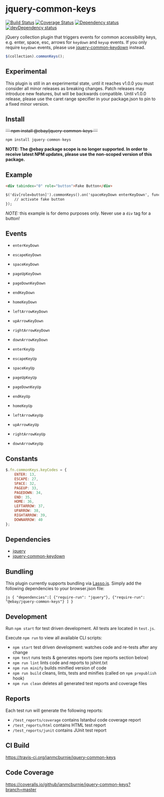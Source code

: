 # jquery-common-keys

<p>
    <a href="https://travis-ci.org/ianmcburnie/jquery-common-keys"><img src="https://api.travis-ci.org/ianmcburnie/jquery-common-keys.svg?branch=master" alt="Build Status" /></a>
    <a href='https://coveralls.io/github/ianmcburnie/jquery-common-keys?branch=master'><img src='https://coveralls.io/repos/ianmcburnie/jquery-common-keys/badge.svg?branch=master&service=github' alt='Coverage Status' /></a>
    <a href="https://david-dm.org/ianmcburnie/jquery-common-keys"><img src="https://david-dm.org/ianmcburnie/jquery-common-keys.svg" alt="Dependency status" /></a>
    <a href="https://david-dm.org/ianmcburnie/jquery-common-keys#info=devDependencies"><img src="https://david-dm.org/ianmcburnie/jquery-common-keys/dev-status.svg" alt="devDependency status" /></a>
</p>

jQuery collection plugin that triggers events for common accessibility keys, e.g. enter, space, esc, arrows for `keydown` and `keyup` events. If you only require `keydown` events, please use [jquery-common-keydown](https://github.com/ianmcburnie/jquery-common-keydown) instead.

```js
$(collection).commonKeys();
```

## Experimental

This plugin is still in an experimental state, until it reaches v1.0.0 you must consider all minor releases as breaking changes. Patch releases may introduce new features, but will be backwards compatible. Until v1.0.0 release, please use the caret range specifier in your package.json to pin to a fixed minor version.

## Install

<strike>
```
npm install @ebay/jquery-common-keys
```
</strike>

```js
npm install jquery-common-keys
```

**NOTE: The @ebay package scope is no longer supported. In order to receive latest NPM updates, please use the non-scoped version of this package.**


## Example

```html
<div tabindex="0" role="button">Fake Button</div>

$('div[role=button]').commonKeys().on('spaceKeyDown enterKeyDown', function(e) {
    // activate fake button
});
```

*NOTE:* this example is for demo purposes only. Never use a `div` tag for a button!

## Events

* `enterKeyDown`
* `escapeKeyDown`
* `spaceKeyDown`
* `pageUpKeyDown`
* `pageDownKeyDown`
* `endKeyDown`
* `homeKeyDown`
* `leftArrowKeyDown`
* `upArrowKeyDown`
* `rightArrowKeyDown`
* `downArrowKeyDown`

* `enterKeyUp`
* `escapeKeyUp`
* `spaceKeyUp`
* `pageUpKeyUp`
* `pageDownKeyUp`
* `endKeyUp`
* `homeKeyUp`
* `leftArrowKeyUp`
* `upArrowKeyUp`
* `rightArrowKeyUp`
* `downArrowKeyUp`

## Constants

```js
$.fn.commonKeys.keyCodes = {
    ENTER: 13,
    ESCAPE: 27,
    SPACE: 32,
    PAGEUP: 33,
    PAGEDOWN: 34,
    END: 35,
    HOME: 36,
    LEFTARROW: 37,
    UPARROW: 38,
    RIGHTARROW: 39,
    DOWNARROW: 40
};
```

## Dependencies

* [jquery](https://jquery.com/)
* [jquery-common-keydown](https://github.com/ianmcburnie/jquery-common-keydown)

## Bundling

This plugin currently supports bundling via [Lasso.js](https://github.com/lasso-js/lasso). Simply add the following dependencies to your browser.json file:

`js
{
    "dependencies":[
        {"require-run": "jquery"},
        {"require-run": "@ebay/jquery-common-keys"}
    ]
}
`

## Development

Run `npm start` for test driven development. All tests are located in `test.js`.

Execute `npm run` to view all available CLI scripts:

* `npm start` test driven development: watches code and re-tests after any change
* `npm test` runs tests & generates reports (see reports section below)
* `npm run lint` lints code and reports to jshint.txt
* `npm run minify` builds minified version of code
* `npm run build` cleans, lints, tests and minifies (called on `npm prepublish` hook)
* `npm run clean` deletes all generated test reports and coverage files

## Reports

Each test run will generate the following reports:

* `/test_reports/coverage` contains Istanbul code coverage report
* `/test_reports/html` contains HTML test report
* `/test_reports/junit` contains JUnit test report

## CI Build

https://travis-ci.org/ianmcburnie/jquery-common-keys

## Code Coverage

https://coveralls.io/github/ianmcburnie/jquery-common-keys?branch=master
